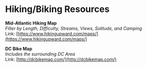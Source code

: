 # Hiking/Biking Resources

**Mid-Atlantic Hiking Map**  
_Filter by Length, Difficulty, Streams, Views, Solitude, and Camping_  
Link: [https://www.hikingupward.com/maps/](https://www.hikingupward.com/maps/)

**DC Bike Map**  
_Includes the surrounding DC Area_  
Link: [http://dcbikemap.com/](http://dcbikemap.com/)

